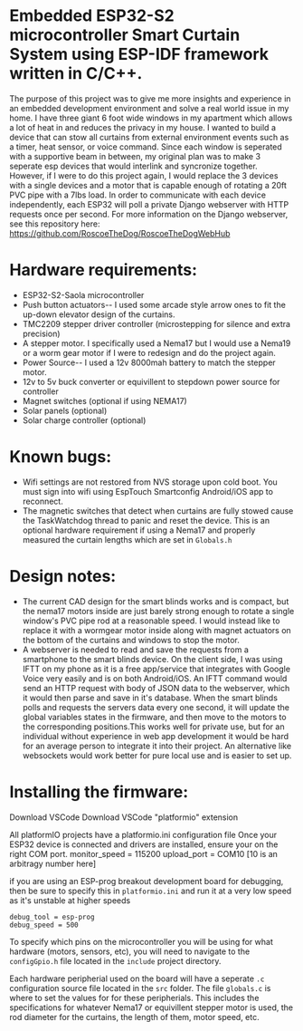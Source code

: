 # Embedded ESP32-S2 microcontroller Smart Curtain System using ESP-IDF framework written in C/C++.

The purpose of this project was to give me more insights and experience in an embedded development environment and solve a real world issue in my home. I have three giant 6 foot wide windows in my apartment which allows a lot of heat in and reduces the privacy in my house. I wanted to build a device that can stow all curtains from external environment events such as a timer, heat sensor, or voice command. Since each window is seperated with a supportive beam in between, my original plan was to make 3 seperate esp devices that would interlink and syncronize together. However, if I were to do this project again, I would replace the 3 devices with a single devices and a motor that is capable enough of rotating a 20ft PVC pipe with a 7lbs load. In order to communicate with each device independently, each ESP32 will poll a private Django webserver with HTTP requests once per second. For more information on the Django webserver, see this repository here: https://github.com/RoscoeTheDog/RoscoeTheDogWebHub

# Hardware requirements:
* ESP32-S2-Saola microcontroller
* Push button actuators-- I used some arcade style arrow ones to fit the up-down elevator design of the curtains.
* TMC2209 stepper driver controller (microstepping for silence and extra precision)
* A stepper motor. I specifically used a Nema17 but I would use a Nema19 or a worm gear motor if I were to redesign and do the project again.
* Power Source-- I used a 12v 8000mah battery to match the stepper motor.
* 12v to 5v buck converter or equivillent to stepdown power source for controller
* Magnet switches (optional if using NEMA17)
* Solar panels (optional)
* Solar charge controller (optional)

# Known bugs:
* Wifi settings are not restored from NVS storage upon cold boot. You must sign into wifi using EspTouch Smartconfig Android/iOS app to reconnect.
* The magnetic switches that detect when curtains are fully stowed cause the TaskWatchdog thread to panic and reset the device. This is an optional hardware requirement if using a Nema17 and properly measured the curtain lengths which are set in `Globals.h`

# Design notes:
* The current CAD design for the smart blinds works and is compact, but the nema17 motors inside are just barely strong enough to rotate a single window's PVC pipe rod at a reasonable speed. I would instead like to replace it with a wormgear motor inside along with magnet actuators on the bottom of the curtains and windows to stop the motor.
* A webserver is needed to read and save the requests from a smartphone to the smart blinds device. On the client side, I was using IFTT on my phone as it is a free app/service that integrates with Google Voice very easily and is on both Android/iOS. An IFTT command would send an HTTP request with body of JSON data to the webserver, which it would then parse and save in it's database. When the smart blinds polls and requests the servers data every one second, it will update the global variables states in the firmware, and then move to the motors to the corresponding positions.This works well for private use, but for an individual without experience in web app development it would be hard for an average person to integrate it into their project. An alternative like websockets would work better for pure local use and is easier to set up. 

# Installing the firmware:

Download VSCode
Download VSCode "platformio" extension

All platformIO projects have a platformio.ini configuration file
Once your ESP32 device is connected and drivers are installed, ensure your on the right COM port.
monitor_speed = 115200
upload_port = COM10 [10 is an arbitragy number here]

if you are using an ESP-prog breakout development board for debugging, then be sure to specify this in `platformio.ini` and run it at a very low speed as it's unstable at higher speeds

```
debug_tool = esp-prog
debug_speed = 500
```

To specify which pins on the microcontroller you will be using for what hardware (motors, sensors, etc), you will need to navigate to the `configGpio.h` file located in the `include` project directory.

Each hardware peripherial used on the board will have a seperate `.c` configuration source file located in the `src` folder. The file `globals.c` is where to set the values for for these peripherials. This includes the specifications for whatever Nema17 or equivillent stepper motor is used, the rod diameter for the curtains, the length of them, motor speed, etc.

